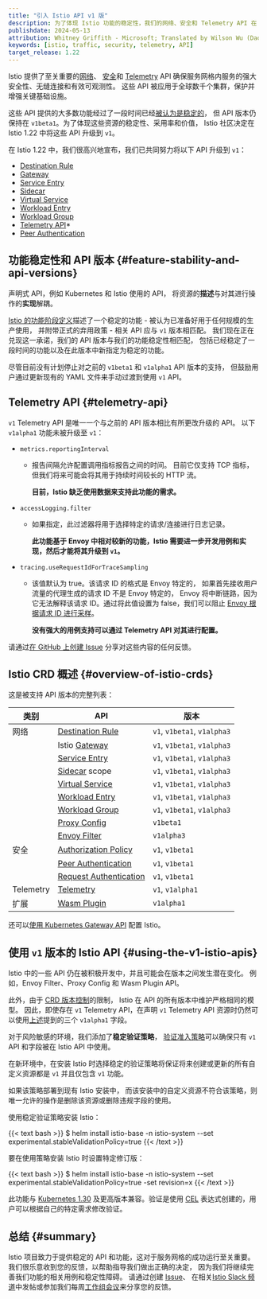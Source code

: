 ```yaml
---
title: "引入 Istio API v1 版"
description: 为了体现 Istio 功能的稳定性，我们的网络、安全和 Telemetry API 在 1.22 中升级为 v1 版。
publishdate: 2024-05-13
attribution: Whitney Griffith - Microsoft; Translated by Wilson Wu (DaoCloud)
keywords: [istio, traffic, security, telemetry, API]
target_release: 1.22
---
```


Istio 提供了至关重要的[网络](/zh/docs/reference/config/networking/)、
[安全](/zh/docs/reference/config/security/)和 [Telemetry](/zh/docs/reference/config/telemetry/) API
确保服务网格内服务的强大安全性、无缝连接和有效可观测性。
这些 API 被应用于全球数千个集群，保护并增强关键基础设施。

这些 API 提供的大多数功能经过了一段时间已经[被认为是稳定的](/zh/docs/releases/feature-stages/)，
但 API 版本仍保持在 `v1beta1`。为了体现这些资源的稳定性、采用率和价值，
Istio 社区决定在 Istio 1.22 中将这些 API 升级到 `v1`。

在 Istio 1.22 中，我们很高兴地宣布，我们已共同努力将以下 API 升级到 `v1`：
* [Destination Rule](/zh/docs/reference/config/networking/destination-rule/)
* [Gateway](/zh/docs/reference/config/networking/gateway/)
* [Service Entry](/zh/docs/reference/config/networking/service-entry/)
* [Sidecar](/zh/docs/reference/config/networking/sidecar/)
* [Virtual Service](/zh/docs/reference/config/networking/virtual-service/)
* [Workload Entry](/zh/docs/reference/config/networking/workload-entry/)
* [Workload Group](/zh/docs/reference/config/networking/workload-group/)
* [Telemetry API](/zh/docs/reference/config/telemetry/)*
* [Peer Authentication](/zh/docs/reference/config/security/peer_authentication/)

## 功能稳定性和 API 版本 {#feature-stability-and-api-versions}

声明式 API，例如 Kubernetes 和 Istio 使用的 API，
将资源的**描述**与对其进行操作的**实现**解耦。

[Istio 的功能阶段定义](/zh/docs/releases/feature-stages/)描述了一个稳定的功能 - 被认为已准备好用于任何规模的生产使用，
并附带正式的弃用政策 - 相关 API 应与 `v1` 版本相匹配。
我们现在正在兑现这一承诺，我们的 API 版本与我们的功能稳定性相匹配，
包括已经稳定了一段时间的功能以及在此版本中新指定为稳定的功能。

尽管目前没有计划停止对之前的 `v1beta1` 和 `v1alpha1` API 版本的支持，
但鼓励用户通过更新现有的 YAML 文件来手动过渡到使用 `v1` API。

## Telemetry API {#telemetry-api}

`v1` Telemetry API 是唯一一个与之前的 API 版本相比有所更改升级的 API。
以下 `v1alpha1` 功能未被升级至 `v1`：
* `metrics.reportingInterval`
    * 报告间隔允许配置调用指标报告之间的时间。
      目前它仅支持 TCP 指标，但我们将来可能会将其用于持续时间较长的 HTTP 流。

      **目前，Istio 缺乏使用数据来支持此功能的需求。**
* `accessLogging.filter`
    * 如果指定，此过滤器将用于选择特定的请求/连接进行日志记录。

      **此功能基于 Envoy 中相对较新的功能，Istio 需要进一步开发用例和实现，然后才能将其升级到 `v1`。**
* `tracing.useRequestIdForTraceSampling`
    * 该值默认为 true。该请求 ID 的格式是 Envoy 特定的，
      如果首先接收用户流量的代理生成的请求 ID 不是 Envoy 特定的，
      Envoy 将中断链路，因为它无法解释该请求 ID。通过将此值设置为 false，我们可以阻止
      [Envoy 根据请求 ID 进行采样](https://www.envoyproxy.io/docs/envoy/latest/intro/arch_overview/observability/tracing#trace-context-propagation)。

      **没有强大的用例支持可以通过 Telemetry API 对其进行配置。**

请通过[在 GitHub 上创建 Issue](https://github.com/istio/istio/issues)
分享对这些内容的任何反馈。

## Istio CRD 概述 {#overview-of-istio-crds}

这是被支持 API 版本的完整列表：

| 类别 | API | 版本 |
| ---------|-----|----------|
| 网络 | [Destination Rule](/zh/docs/reference/config/networking/destination-rule/) |  `v1`, `v1beta1`, `v1alpha3` |
| | Istio [Gateway](/zh/docs/reference/config/networking/gateway/) |  `v1`, `v1beta1`, `v1alpha3` |
| | [Service Entry](/zh/docs/reference/config/networking/service-entry/) |  `v1`, `v1beta1`, `v1alpha3` |
| | [Sidecar](/zh/docs/reference/config/networking/sidecar/) scope |  `v1`, `v1beta1`, `v1alpha3` |
| | [Virtual Service](/zh/docs/reference/config/networking/virtual-service/) |  `v1`, `v1beta1`, `v1alpha3` |
| | [Workload Entry](/zh/docs/reference/config/networking/workload-entry/) |  `v1`, `v1beta1`, `v1alpha3` |
| | [Workload Group](/zh/docs/reference/config/networking/workload-group/) |  `v1`, `v1beta1`, `v1alpha3` |
| | [Proxy Config](/zh/docs/reference/config/networking/proxy-config/) |  `v1beta1` |
| | [Envoy Filter](/zh/docs/reference/config/networking/envoy-filter/) |  `v1alpha3` |
| 安全 | [Authorization Policy](/zh/docs/reference/config/security/authorization-policy/) |  `v1`, `v1beta1` |
| | [Peer Authentication](/zh/docs/reference/config/security/peer_authentication/) |  `v1`, `v1beta1` |
| | [Request Authentication](/zh/docs/reference/config/security/request_authentication/) |  `v1`, `v1beta1` |
| Telemetry | [Telemetry](/zh/docs/reference/config/telemetry/) |  `v1`, `v1alpha1` |
| 扩展 | [Wasm Plugin](/zh/docs/reference/config/proxy_extensions/wasm-plugin/) |  `v1alpha1` |

还可以[使用 Kubernetes Gateway API](/zh/docs/setup/additional-setup/getting-started/) 配置 Istio。

## 使用 `v1` 版本的 Istio API {#using-the-v1-istio-apis}

Istio 中的一些 API 仍在被积极开发中，并且可能会在版本之间发生潜在变化。
例如，Envoy Filter、Proxy Config 和 Wasm Plugin API。

此外，由于 [CRD 版本控制](https://kubernetes.io/zh-cn/docs/tasks/extend-kubernetes/custom-resources/custom-resource-definition-versioning/)的限制，
Istio 在 API 的所有版本中维护严格相同的模型。
因此，即使存在 `v1` Telemetry API，在声明 `v1` Telemetry API
资源时仍然可以使用[上述](#telemetry-api)提到的三个 `v1alpha1` 字段。

对于风险敏感的环境，我们添加了**稳定验证策略**，
[验证准入策略](https://kubernetes.io/zh-cn/docs/reference/access-authn-authz/validating-admission-policy/)可以确保只有 `v1` API 和字段被在 Istio API 中使用。

在新环境中，在安装 Istio 时选择稳定的验证策略将保证将来创建或更新的所有自定义资源都是 `v1` 并且仅包含 `v1` 功能。

如果该策略部署到现有 Istio 安装中，
而该安装中的自定义资源不符合该策略，则唯一允许的操作是删除该资源或删除违规字段的使用。

使用稳定验证策略安装 Istio：

{{< text bash >}}
$ helm install istio-base -n istio-system --set experimental.stableValidationPolicy=true
{{< /text >}}

要在使用策略安装 Istio 时设置特定修订版：

{{< text bash >}}
$ helm install istio-base -n istio-system --set experimental.stableValidationPolicy=true -set revision=x
{{< /text >}}

此功能与 [Kubernetes 1.30](https://kubernetes.io/zh-cn/docs/reference/access-authn-authz/validating-admission-policy/)
及更高版本兼容。验证是使用 [CEL](https://github.com/google/cel-spec)
表达式创建的，用户可以根据自己的特定需求修改验证。

## 总结 {#summary}

Istio 项目致力于提供稳定的 API 和功能，这对于服务网格的成功运行至关重要。
我们很乐意收到您的反馈，以帮助指导我们做出正确的决定，
因为我们将继续完善我们功能的相关用例和稳定性障碍。
请通过创建 [Issue](https://github.com/istio/istio/issues)、
在相关[Istio Slack 频道](https://slack.istio.io/)中发帖或参加我们每周[工作组会议](https://github.com/istio/community/blob/master/WORKING-GROUPS.md#working-group-meetings)来分享您的反馈。
